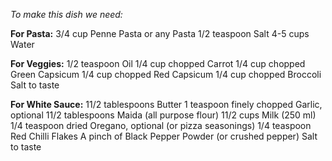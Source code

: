 *To make this dish we need:*

**For Pasta:**
3/4 cup Penne Pasta or any Pasta
1/2 teaspoon Salt
4-5 cups Water

**For Veggies:**
1/2 teaspoon Oil
1/4 cup chopped Carrot
1/4 cup chopped Green Capsicum
1/4 cup chopped Red Capsicum
1/4 cup chopped Broccoli
Salt to taste

**For White Sauce:**
11/2 tablespoons Butter
1 teaspoon finely chopped Garlic,
optional
11/2 tablespoons Maida (all purpose flour)
11/2 cups Milk (250 ml)
1/4 teaspoon dried Oregano, optional (or
pizza seasonings)
1/4 teaspoon Red Chilli Flakes
A pinch of Black Pepper Powder (or
crushed pepper)
Salt to taste